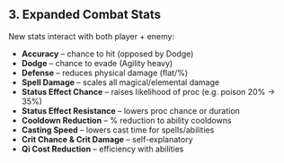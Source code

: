 ## **3. Expanded Combat Stats**

New stats interact with both player + enemy:

* **Accuracy** – chance to hit (opposed by Dodge)
* **Dodge** – chance to evade (Agility heavy)
* **Defense** – reduces physical damage (flat/%)
* **Spell Damage** – scales all magical/elemental damage
* **Status Effect Chance** – raises likelihood of proc (e.g. poison 20% → 35%)
* **Status Effect Resistance** – lowers proc chance or duration
* **Cooldown Reduction** – % reduction to ability cooldowns
* **Casting Speed** – lowers cast time for spells/abilities
* **Crit Chance & Crit Damage** – self-explanatory
* **Qi Cost Reduction** – efficiency with abilities